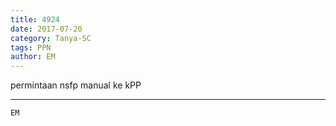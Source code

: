 ```yaml
---
title: 4924
date: 2017-07-20
category: Tanya-SC
tags: PPN
author: EM
---
```


permintaan nsfp manual ke kPP

---



`EM`
